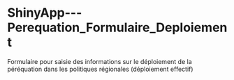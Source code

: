 # ShinyApp---Perequation_Formulaire_Deploiement
Formulaire pour saisie des informations sur le déploiement de la péréquation dans les politiques régionales (déploiement effectif)
